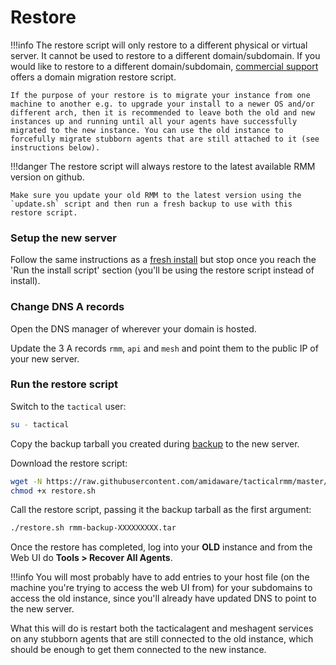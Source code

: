 # Restore

!!!info
    The restore script will only restore to a different physical or virtual server. It cannot be used to restore to a different domain/subdomain. If you would like to restore to a different domain/subdomain, [commercial support](https://support.amidaware.com/) offers a domain migration restore script.

    If the purpose of your restore is to migrate your instance from one machine to another e.g. to upgrade your install to a newer OS and/or different arch, then it is recommended to leave both the old and new instances up and running until all your agents have successfully migrated to the new instance. You can use the old instance to forcefully migrate stubborn agents that are still attached to it (see instructions below).

!!!danger
    The restore script will always restore to the latest available RMM version on github.

    Make sure you update your old RMM to the latest version using the `update.sh` script and then run a fresh backup to use with this restore script.

### Setup the new server

Follow the same instructions as a [fresh install](install_server.md) but stop once you reach the 'Run the install script' section (you'll be using the restore script instead of install).

### Change DNS A records

Open the DNS manager of wherever your domain is hosted.

Update the 3 A records `rmm`, `api` and `mesh` and point them to the public IP of your new server.
### Run the restore script

Switch to the `tactical` user:

```bash
su - tactical
```

Copy the backup tarball you created during [backup](backup.md) to the new server.

Download the restore script:

```bash
wget -N https://raw.githubusercontent.com/amidaware/tacticalrmm/master/restore.sh
chmod +x restore.sh
```

Call the restore script, passing it the backup tarball as the first argument:

```bash
./restore.sh rmm-backup-XXXXXXXXX.tar
```


Once the restore has completed, log into your **OLD** instance and from the Web UI do **Tools > Recover All Agents**.

!!!info
    You will most probably have to add entries to your host file (on the machine you're trying to access the web UI from) for your subdomains to access the old instance, since you'll already have updated DNS to point to the new server.

What this will do is restart both the tacticalagent and meshagent services on any stubborn agents that are still connected to the old instance, which should be enough to get them connected to the new instance.